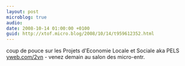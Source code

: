 ```yaml
---
layout: post
microblog: true
audio: 
date: 2008-10-14 01:00:00 +0100
guid: http://xtof.micro.blog/2008/10/14/t959612352.html
---
```

coup de pouce sur les Projets d'Economie Locale et Sociale aka PELS [yweb.com/2vn](http://yweb.com/2vn) - venez demain au salon des micro-entr.
